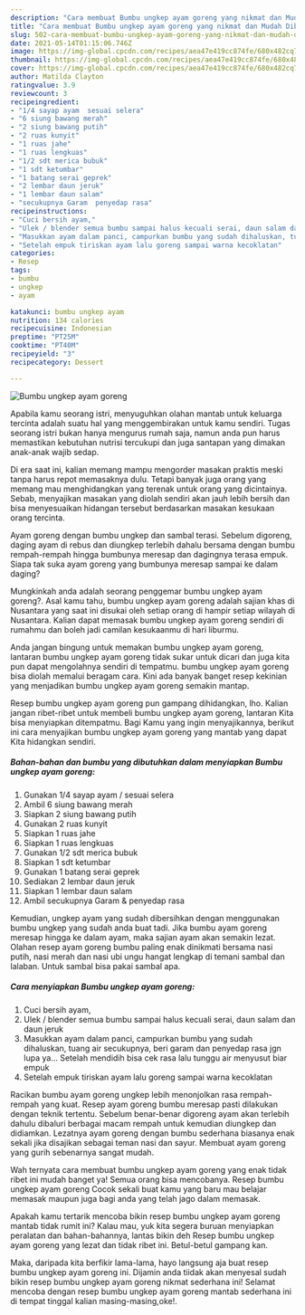 ```yaml
---
description: "Cara membuat Bumbu ungkep ayam goreng yang nikmat dan Mudah Dibuat"
title: "Cara membuat Bumbu ungkep ayam goreng yang nikmat dan Mudah Dibuat"
slug: 502-cara-membuat-bumbu-ungkep-ayam-goreng-yang-nikmat-dan-mudah-dibuat
date: 2021-05-14T01:15:06.746Z
image: https://img-global.cpcdn.com/recipes/aea47e419cc874fe/680x482cq70/bumbu-ungkep-ayam-goreng-foto-resep-utama.jpg
thumbnail: https://img-global.cpcdn.com/recipes/aea47e419cc874fe/680x482cq70/bumbu-ungkep-ayam-goreng-foto-resep-utama.jpg
cover: https://img-global.cpcdn.com/recipes/aea47e419cc874fe/680x482cq70/bumbu-ungkep-ayam-goreng-foto-resep-utama.jpg
author: Matilda Clayton
ratingvalue: 3.9
reviewcount: 3
recipeingredient:
- "1/4 sayap ayam  sesuai selera"
- "6 siung bawang merah"
- "2 siung bawang putih"
- "2 ruas kunyit"
- "1 ruas jahe"
- "1 ruas lengkuas"
- "1/2 sdt merica bubuk"
- "1 sdt ketumbar"
- "1 batang serai geprek"
- "2 lembar daun jeruk"
- "1 lembar daun salam"
- "secukupnya Garam  penyedap rasa"
recipeinstructions:
- "Cuci bersih ayam,"
- "Ulek / blender semua bumbu sampai halus kecuali serai, daun salam dan daun jeruk"
- "Masukkan ayam dalam panci, campurkan bumbu yang sudah dihaluskan, tuang air secukupnya, beri garam dan penyedap rasa jgn lupa ya... Setelah mendidih bisa cek rasa lalu tunggu air menyusut biar empuk"
- "Setelah empuk tiriskan ayam lalu goreng sampai warna kecoklatan"
categories:
- Resep
tags:
- bumbu
- ungkep
- ayam

katakunci: bumbu ungkep ayam 
nutrition: 134 calories
recipecuisine: Indonesian
preptime: "PT25M"
cooktime: "PT40M"
recipeyield: "3"
recipecategory: Dessert

---
```



![Bumbu ungkep ayam goreng](https://img-global.cpcdn.com/recipes/aea47e419cc874fe/680x482cq70/bumbu-ungkep-ayam-goreng-foto-resep-utama.jpg)

Apabila kamu seorang istri, menyuguhkan olahan mantab untuk keluarga tercinta adalah suatu hal yang menggembirakan untuk kamu sendiri. Tugas seorang istri bukan hanya mengurus rumah saja, namun anda pun harus memastikan kebutuhan nutrisi tercukupi dan juga santapan yang dimakan anak-anak wajib sedap.

Di era  saat ini, kalian memang mampu mengorder masakan praktis meski tanpa harus repot memasaknya dulu. Tetapi banyak juga orang yang memang mau menghidangkan yang terenak untuk orang yang dicintainya. Sebab, menyajikan masakan yang diolah sendiri akan jauh lebih bersih dan bisa menyesuaikan hidangan tersebut berdasarkan masakan kesukaan orang tercinta. 

Ayam goreng dengan bumbu ungkep dan sambal terasi. Sebelum digoreng, daging ayam di rebus dan diungkep terlebih dahalu bersama dengan bumbu rempah-rempah hingga bumbunya meresap dan dagingnya terasa empuk. Siapa tak suka ayam goreng yang bumbunya meresap sampai ke dalam daging?

Mungkinkah anda adalah seorang penggemar bumbu ungkep ayam goreng?. Asal kamu tahu, bumbu ungkep ayam goreng adalah sajian khas di Nusantara yang saat ini disukai oleh setiap orang di hampir setiap wilayah di Nusantara. Kalian dapat memasak bumbu ungkep ayam goreng sendiri di rumahmu dan boleh jadi camilan kesukaanmu di hari liburmu.

Anda jangan bingung untuk memakan bumbu ungkep ayam goreng, lantaran bumbu ungkep ayam goreng tidak sukar untuk dicari dan juga kita pun dapat mengolahnya sendiri di tempatmu. bumbu ungkep ayam goreng bisa diolah memalui beragam cara. Kini ada banyak banget resep kekinian yang menjadikan bumbu ungkep ayam goreng semakin mantap.

Resep bumbu ungkep ayam goreng pun gampang dihidangkan, lho. Kalian jangan ribet-ribet untuk membeli bumbu ungkep ayam goreng, lantaran Kita bisa menyiapkan ditempatmu. Bagi Kamu yang ingin menyajikannya, berikut ini cara menyajikan bumbu ungkep ayam goreng yang mantab yang dapat Kita hidangkan sendiri.

<!--inarticleads1-->

##### Bahan-bahan dan bumbu yang dibutuhkan dalam menyiapkan Bumbu ungkep ayam goreng:

1. Gunakan 1/4 sayap ayam / sesuai selera
1. Ambil 6 siung bawang merah
1. Siapkan 2 siung bawang putih
1. Gunakan 2 ruas kunyit
1. Siapkan 1 ruas jahe
1. Siapkan 1 ruas lengkuas
1. Gunakan 1/2 sdt merica bubuk
1. Siapkan 1 sdt ketumbar
1. Gunakan 1 batang serai geprek
1. Sediakan 2 lembar daun jeruk
1. Siapkan 1 lembar daun salam
1. Ambil secukupnya Garam &amp; penyedap rasa


Kemudian, ungkep ayam yang sudah dibersihkan dengan menggunakan bumbu ungkep yang sudah anda buat tadi. Jika bumbu ayam goreng meresap hingga ke dalam ayam, maka sajian ayam akan semakin lezat. Olahan resep ayam goreng bumbu paling enak dinikmati bersama nasi putih, nasi merah dan nasi ubi ungu hangat lengkap di temani sambal dan lalaban. Untuk sambal bisa pakai sambal apa. 

<!--inarticleads2-->

##### Cara menyiapkan Bumbu ungkep ayam goreng:

1. Cuci bersih ayam,
1. Ulek / blender semua bumbu sampai halus kecuali serai, daun salam dan daun jeruk
1. Masukkan ayam dalam panci, campurkan bumbu yang sudah dihaluskan, tuang air secukupnya, beri garam dan penyedap rasa jgn lupa ya... Setelah mendidih bisa cek rasa lalu tunggu air menyusut biar empuk
1. Setelah empuk tiriskan ayam lalu goreng sampai warna kecoklatan


Racikan bumbu ayam goreng ungkep lebih menonjolkan rasa rempah-rempah yang kuat. Resep ayam goreng bumbu meresap pasti dilakukan dengan teknik tertentu. Sebelum benar-benar digoreng ayam akan terlebih dahulu dibaluri berbagai macam rempah untuk kemudian diungkep dan didiamkan. Lezatnya ayam goreng dengan bumbu sederhana biasanya enak sekali jika disajikan sebagai teman nasi dan sayur. Membuat ayam goreng yang gurih sebenarnya sangat mudah. 

Wah ternyata cara membuat bumbu ungkep ayam goreng yang enak tidak ribet ini mudah banget ya! Semua orang bisa mencobanya. Resep bumbu ungkep ayam goreng Cocok sekali buat kamu yang baru mau belajar memasak maupun juga bagi anda yang telah jago dalam memasak.

Apakah kamu tertarik mencoba bikin resep bumbu ungkep ayam goreng mantab tidak rumit ini? Kalau mau, yuk kita segera buruan menyiapkan peralatan dan bahan-bahannya, lantas bikin deh Resep bumbu ungkep ayam goreng yang lezat dan tidak ribet ini. Betul-betul gampang kan. 

Maka, daripada kita berfikir lama-lama, hayo langsung aja buat resep bumbu ungkep ayam goreng ini. Dijamin anda tiidak akan menyesal sudah bikin resep bumbu ungkep ayam goreng nikmat sederhana ini! Selamat mencoba dengan resep bumbu ungkep ayam goreng mantab sederhana ini di tempat tinggal kalian masing-masing,oke!.


